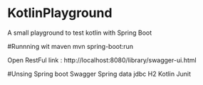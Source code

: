 # KotlinPlayground
A small playground to test kotlin with Spring Boot


#Runnning wit maven
mvn spring-boot:run

Open RestFul link :
http://localhost:8080/library/swagger-ui.html

#Unsing
Spring boot
Swagger
Spring data jdbc
H2
Kotlin
Junit
